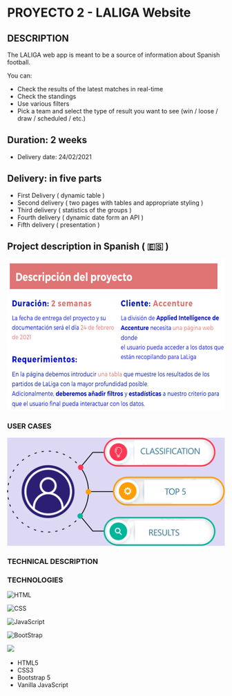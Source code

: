 # PROYECTO 2 - LALIGA Website

## DESCRIPTION

The LALIGA web app is meant to be a source of information about Spanish football.

You can:  

- Check the results of the latest matches in real-time
- Check the standings
- Use various filters 
- Pick a team and select the type of result you want to see (win / loose / draw / scheduled / etc.) 

## Duration: 2 weeks
- Delivery date: 24/02/2021

## Delivery: in five parts
- First Delivery ( dynamic table )
- Second delivery ( two pages with tables and appropriate styling )
- Third delivery ( statistics of the groups )
- Fourth delivery ( dynamic date form an API )
- Fifth delivery ( presentation )

## Project description in Spanish ( 🇪🇸 )

<img src="https://github.com/BlasToth/letscoder-bootcamp-202101/blob/main/proyecto-2-la-liga-website/descripcion-del-proyecto.png" height="350" width="650" alt="proyect description in Spanish"> 




### USER CASES

![La Liga User Cases](https://github.com/BlasToth/letscoder-bootcamp-202101/blob/main/proyecto-2-la-liga-website/dia.png)





### TECHNICAL DESCRIPTION 



### TECHNOLOGIES 

![HTML](https://github.com/tkswann2/tech-logos/blob/master/html5.png)

![CSS](https://github.com/tkswann2/tech-logos/blob/master/css3.png)

![JavaScript](https://github.com/tkswann2/tech-logos/blob/master/jslogo.png)

![BootStrap](https://github.com/tkswann2/tech-logos/blob/master/bootstrap.png)





![](./readme/bootstrap.png)

- HTML5
- CSS3
- Bootstrap 5
- Vanilla JavaScript



  








